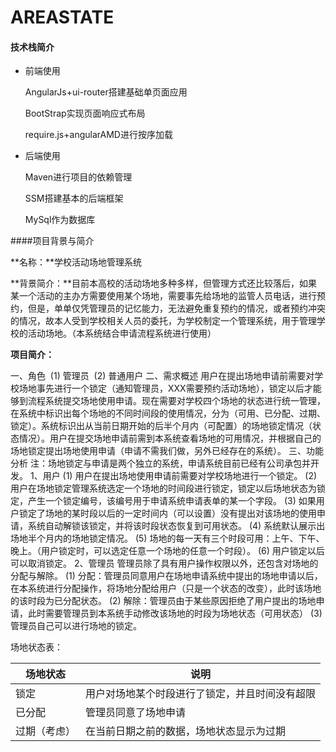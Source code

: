 # AREASTATE
#### 技术栈简介

- 前端使用

  AngularJs+ui-router搭建基础单页面应用

  BootStrap实现页面响应式布局

  require.js+angularAMD进行按序加载

- 后端使用

  Maven进行项目的依赖管理

  SSM搭建基本的后端框架

  MySql作为数据库


####项目背景与简介

**名称：**学校活动场地管理系统

**背景简介：**目前本高校的活动场地多种多样，但管理方式还比较落后，如果某一个活动的主办方需要使用某个场地，需要事先给场地的监管人员电话，进行预约，但是，单单仅凭管理员的记忆能力，无法避免重复预约的情况，或者预约冲突的情况，故本人受到学校相关人员的委托，为学校制定一个管理系统，用于管理学校的活动场地。（本系统结合申请流程系统进行使用）

**项目简介：**

一、角色
​	(1)	管理员
​	(2)	普通用户
二、需求概述
​	用户在提出场地申请前需要对学校场地事先进行一个锁定（通知管理员，XXX需要预约活动场地），锁定以后才能够到流程系统提交场地使用申请。现在需要对学校四个场地的状态进行统一管理，在系统中标识出每个场地的不同时间段的使用情况，分为（可用、已分配、过期、锁定）。系统标识出从当前日期开始的后半个月内（可配置）的场地锁定情况（状态情况）。用户在提交场地申请前需到本系统查看场地的可用情况，并根据自己的场地锁定提出场地使用申请（申请不需我们做，另外已经存在的系统）。
三、功能分析
注：场地锁定与申请是两个独立的系统，申请系统目前已经有公司承包并开发。
1、用户
(1)	用户在提出场地使用申请前需要对学校场地进行一个锁定。
(2)	用户在场地锁定管理系统选定一个场地的时间段进行锁定，锁定以后场地状态为锁定，产生一个锁定编号，该编号用于申请系统申请表单的某一个字段。
(3)	如果用户锁定了场地的某时段以后的一定时间内（可以设置）没有提出对该场地的使用申请，系统自动解锁该锁定，并将该时段状态恢复到可用状态。
(4)	系统默认展示出场地半个月内的场地锁定情况。
(5)	场地的每一天有三个时段可用：上午、下午、晚上。（用户锁定时，可以选定任意一个场地的任意一个时段）。
(6)	用户锁定以后可以取消锁定。
2、管理员
管理员除了具有用户操作权限以外，还包含对场地的分配与解除。
(1)	分配：管理员同意用户在场地申请系统中提出的场地申请以后，在本系统进行分配操作，将场地分配给用户（只是一个状态的改变），此时该场地的该时段为已分配状态。
(2)	解除：管理员由于某些原因拒绝了用户提出的场地申请，此时需要管理员到本系统手动修改该场地的时段为场地状态（可用状态）
(3)	管理员自己可以进行场地的锁定。

场地状态表：

| 场地状态     | 说明                                           |
| ------------ | ---------------------------------------------- |
| 锁定         | 用户对场地某个时段进行了锁定，并且时间没有超限 |
| 已分配       | 管理员同意了场地申请                           |
| 过期（考虑） | 在当前日期之前的数据，场地状态显示为过期       |

